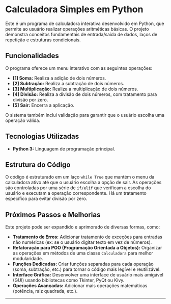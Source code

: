 # Calculadora Simples em Python

Este é um programa de calculadora interativa desenvolvido em Python, que permite ao usuário realizar operações aritméticas básicas. O projeto demonstra conceitos fundamentais de entrada/saída de dados, laços de repetição e estruturas condicionais.

## Funcionalidades

O programa oferece um menu interativo com as seguintes operações:

*   **[1] Soma:** Realiza a adição de dois números.
*   **[2] Subtração:** Realiza a subtração de dois números.
*   **[3] Multiplicação:** Realiza a multiplicação de dois números.
*   **[4] Divisão:** Realiza a divisão de dois números, com tratamento para divisão por zero.
*   **[5] Sair:** Encerra a aplicação.

O sistema também inclui validação para garantir que o usuário escolha uma operação válida.

## Tecnologias Utilizadas

*   **Python 3:** Linguagem de programação principal.

## Estrutura do Código

O código é estruturado em um laço `while True` que mantém o menu da calculadora ativo até que o usuário escolha a opção de sair. As operações são controladas por uma série de `if/elif` que verificam a escolha do usuário e executam a operação correspondente. Há um tratamento específico para evitar divisão por zero.

## Próximos Passos e Melhorias

Este projeto pode ser expandido e aprimorado de diversas formas, como:

*   **Tratamento de Erros:** Adicionar tratamento de exceções para entradas não numéricas (ex: se o usuário digitar texto em vez de números).
*   **Refatoração para POO (Programação Orientada a Objetos):** Organizar as operações em métodos de uma classe `Calculadora` para melhor modularidade.
*   **Funções Dedicadas:** Criar funções separadas para cada operação (soma, subtração, etc.) para tornar o código mais legível e reutilizável.
*   **Interface Gráfica:** Desenvolver uma interface de usuário mais amigável (GUI) usando bibliotecas como Tkinter, PyQt ou Kivy.
*   **Operações Avançadas:** Adicionar mais operações matemáticas (potência, raiz quadrada, etc.).

---
